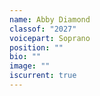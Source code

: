 ```yaml
---
name: Abby Diamond
classof: "2027"
voicepart: Soprano
position: ""
bio: ""
image: ""
iscurrent: true
---
```

